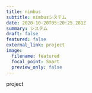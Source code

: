 ```yaml
---
title: nimbus
subtitle: nimbusシステム
date: 2020-10-20T05:20:25.281Z
summary: システム
draft: false
featured: false
external_link: project
image:
  filename: featured
  focal_point: Smart
  preview_only: false
---
```

project